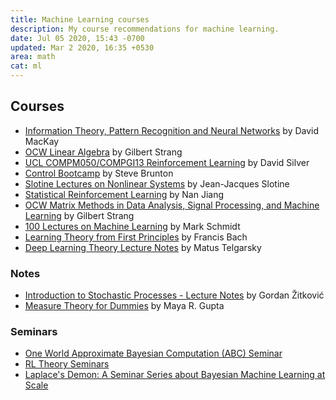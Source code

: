 ```yaml
---
title: Machine Learning courses
description: My course recommendations for machine learning.
date: Jul 05 2020, 15:43 -0700
updated: Mar 2 2020, 16:35 +0530
area: math
cat: ml
---
```


## Courses

- [Information Theory, Pattern Recognition and Neural Networks](https://www.youtube.com/playlist?list=PLruBu5BI5n4aFpG32iMbdWoRVAA-Vcso6) by David MacKay
- [OCW Linear Algebra](https://ocw.mit.edu/courses/mathematics/18-06-linear-algebra-spring-2010/) by Gilbert Strang
- [UCL COMPM050/COMPGI13 Reinforcement Learning](https://www.davidsilver.uk/teaching/) by David Silver
- [Control Bootcamp](https://www.youtube.com/playlist?list=PLMrJAkhIeNNR20Mz-VpzgfQs5zrYi085m) by Steve Brunton
- [Slotine Lectures on Nonlinear Systems](http://web.mit.edu/nsl/www/videos/lectures.html) by Jean-Jacques Slotine
- [Statistical Reinforcement Learning](http://nanjiang.cs.illinois.edu/cs598/) by Nan Jiang
- [OCW Matrix Methods in Data Analysis, Signal Processing, and Machine Learning](https://ocw.mit.edu/18-065S18) by Gilbert Strang
- [100 Lectures on Machine Learning](https://www.cs.ubc.ca/~schmidtm/Courses/LecturesOnML/) by Mark Schmidt
- [Learning Theory from First Principles](https://www.di.ens.fr/~fbach/learning_theory_class/) by Francis Bach
- [Deep Learning Theory Lecture Notes](https://mjt.cs.illinois.edu/dlt/) by Matus Telgarsky

### Notes

- [Introduction to Stochastic Processes - Lecture Notes](https://web.ma.utexas.edu/users/gordanz/notes/introduction_to_stochastic_processes.pdf) by Gordan Žitković
- [Measure Theory for Dummies](https://vannevar.ece.uw.edu/techsite/papers/documents/UWEETR-2006-0008.pdf) by Maya R. Gupta

### Seminars

- [One World Approximate Bayesian Computation \(ABC\) Seminar](https://warwick.ac.uk/fac/sci/statistics/news/upcoming-seminars/abcworldseminar/)
- [RL Theory Seminars](https://sites.google.com/view/rltheoryseminars/home)
- [Laplace's Demon: A Seminar Series about Bayesian Machine Learning at Scale](https://ailab.criteo.com/laplaces-demon-bayesian-machine-learning-at-scale/)
